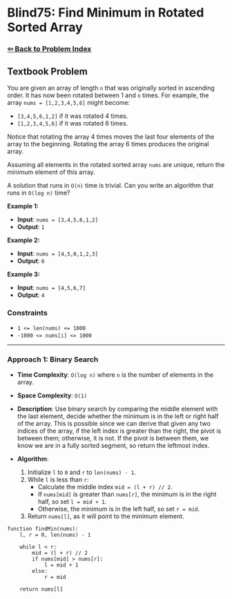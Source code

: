 # Blind75: Find Minimum in Rotated Sorted Array

### [⇦ Back to Problem Index](../../index.md)

## Textbook Problem

You are given an array of length `n` that was originally sorted in ascending order. It has now been rotated between 1 and `n` times. For example, the array `nums = [1,2,3,4,5,6]` might become:

-   `[3,4,5,6,1,2]` if it was rotated 4 times.
-   `[1,2,3,4,5,6]` if it was rotated 6 times.

Notice that rotating the array 4 times moves the last four elements of the array to the beginning. Rotating the array 6 times produces the original array.

Assuming all elements in the rotated sorted array `nums` are unique, return the minimum element of this array.

A solution that runs in `O(n)` time is trivial. Can you write an algorithm that runs in `O(log n)` time?

**Example 1:**

-   **Input**: `nums = [3,4,5,6,1,2]`
-   **Output**: `1`

**Example 2:**

-   **Input**: `nums = [4,5,0,1,2,3]`
-   **Output**: `0`

**Example 3:**

-   **Input**: `nums = [4,5,6,7]`
-   **Output**: `4`

### Constraints

-   `1 <= len(nums) <= 1000`
-   `-1000 <= nums[i] <= 1000`

---

### Approach 1: Binary Search

-   **Time Complexity**: `O(log n)` where `n` is the number of elements in the array.
-   **Space Complexity**: `O(1)`
-   **Description**: Use binary search by comparing the middle element with the last element, decide whether the minimum is in the left or right half of the array. This is possible since we can derive that given any two indices of the array, if the left index is greater than the right, the pivot is between them; otherwise, it is not. If the pivot is between them, we know we are in a fully sorted segment, so return the leftmost index.
-   **Algorithm**:

    1.  Initialize `l` to `0` and `r` to `len(nums) - 1`.
    2.  While `l` is less than `r`:
        -   Calculate the middle index `mid = (l + r) // 2`.
        -   If `nums[mid]` is greater than `nums[r]`, the minimum is in the right half, so set `l = mid + 1`.
        -   Otherwise, the minimum is in the left half, so set `r = mid`.
    3.  Return `nums[l]`, as it will point to the minimum element.

```pseudo
function findMin(nums):
	l, r = 0, len(nums) - 1

	while l < r:
		mid = (l + r) // 2
		if nums[mid] > nums[r]:
			l = mid + 1
		else:
			r = mid

	return nums[l]
```
